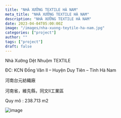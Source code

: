 ```yaml
---
title: "NHÀ XƯỞNG TEXTILE HÀ NAM"
meta_title: "NHÀ XƯỞNG TEXTILE HÀ NAM"
description: "NHÀ XƯỞNG TEXTILE HÀ NAM"
date: 2023-04-04T05:00:00Z
image: "/images/nha-xuong-teytile-ha-nam.jpg"
categories: ["project"]
author: ""
tags: ["project"]
draft: false
---
```


Nhà Xưởng Dệt Nhuộm TEXTILE

ĐC: KCN Đồng Văn II – Huyện Duy Tiên – Tỉnh Hà Nam

河南台元紡織廠

河南省，維先縣，同文II工業區

Quy mô : 238.713 m2

![image](/images/nha-xuong-teytile-ha-nam.jpg)
